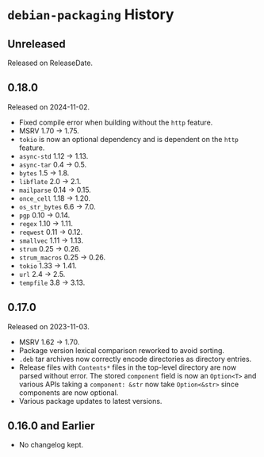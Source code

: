 # `debian-packaging` History

<!-- next-header -->

## Unreleased

Released on ReleaseDate.

## 0.18.0

Released on 2024-11-02.

* Fixed compile error when building without the `http` feature.
* MSRV 1.70 -> 1.75.
* `tokio` is now an optional dependency and is dependent on the `http` feature.
* `async-std` 1.12 -> 1.13.
* `async-tar` 0.4 -> 0.5.
* `bytes` 1.5 -> 1.8.
* `libflate` 2.0 -> 2.1.
* `mailparse` 0.14 -> 0.15.
* `once_cell` 1.18 -> 1.20.
* `os_str_bytes` 6.6 -> 7.0.
* `pgp` 0.10 -> 0.14.
* `regex` 1.10 -> 1.11.
* `reqwest` 0.11 -> 0.12.
* `smallvec` 1.11 -> 1.13.
* `strum` 0.25 -> 0.26.
* `strum_macros` 0.25 -> 0.26.
* `tokio` 1.33 -> 1.41.
* `url` 2.4 -> 2.5.
* `tempfile` 3.8 -> 3.13.

## 0.17.0

Released on 2023-11-03.

* MSRV 1.62 -> 1.70.
* Package version lexical comparison reworked to avoid sorting.
* `.deb` tar archives now correctly encode directories as directory entries.
* Release files with `Contents*` files in the top-level directory are now
  parsed without error. The stored `component` field is now an
  `Option<T>` and various APIs taking a `component: &str` now take
  `Option<&str>` since components are now optional.
* Various package updates to latest versions.

## 0.16.0 and Earlier

* No changelog kept.
